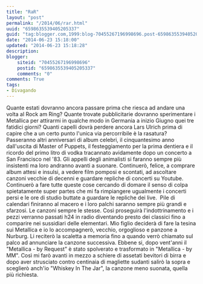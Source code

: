 ```yaml
---
title: "RaR"
layout: "post"
permalink: "/2014/06/rar.html"
uuid: "6598635539405205337"
guid: "tag:blogger.com,1999:blog-70455267196998696.post-6598635539405205337"
date: "2014-06-23 15:18:00"
updated: "2014-06-23 15:18:28"
description: 
blogger:
    siteid: "70455267196998696"
    postid: "6598635539405205337"
    comments: "0"
comments: True
tags:
- Divagando
---
```

Quante estati dovranno ancora passare prima che riesca ad andare una
volta al Rock am Ring? Quante trovate pubblicitarie dovranno
sperimentare i Metallica per attirarmi in qualche modo in Germania a
inizio Giugno quei tre fatidici giorni? Quanti capelli dovrà perdere
ancora Lars Ulrich prima di capire che a un certo punto l'unica via
percorribile è la rasatura? Passeranno altri anniversari di album
celebri, il cinquantesimo anno dall'uscita di Master of Puppets, il
festeggiamento per la prima dentiera e il ricordo del primo litro di
vodka tracannato avidamente dopo un concerto a San Francisco nel '83.
Gli appelli degli animalisti si faranno sempre più insistenti ma loro
andranno avanti a suonare. Continuerò, felice, a comprare album attesi e
insulsi, a vedere film pomposi e scontati, ad ascoltare canzoni vecchie
di decenni e guardare repliche di concerti su Youtube. Continuerò a fare
tutte queste cose cercando di domare il senso di colpa spietatamente
super partes che mi fa rimpiangere ugualmente i concerti persi e le ore
di studio buttate a guardare le repliche dei live. 
Pile di calendari finiranno al macero e i loro palchi saranno sempre più
grandi e sfarzosi. Le canzoni sempre le stesse. Così proseguirà
l'indottrinamento e i pezzi verranno passati h24 in radio diventando
presto dei classici fino a comparire nei sussidiari delle elementari.
Mio figlio deciderà di fare la tesina sui Metallica e io lo
accompagnerò, vecchio, orgoglioso e panzone a Nurburg. Li reciterò la
scaletta a memoria fino a quando verrò chiamato sul palco ad annunciare
la canzone successiva. Ebbene si, dopo vent'anni il "Metallica - by
Request" è stato spolverato e trasformato in "Metallica - by MM". Così
mi farò avanti in mezzo a schiere di assetati bevitori di birra e dopo
aver strusciato contro centinaia di magliette sudanti salirò la sopra e
sceglierò anch'io "Whiskey In The Jar", la canzone meno suonata, quella
più richiesta. 
